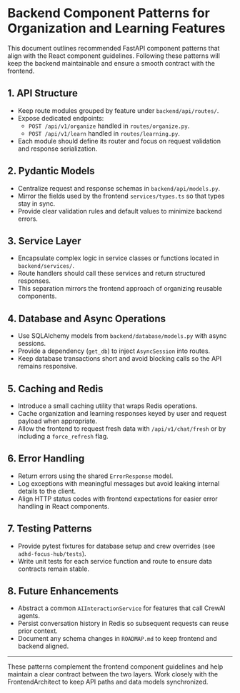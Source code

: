 # Backend Component Patterns for Organization and Learning Features

This document outlines recommended FastAPI component patterns that align with the React component guidelines. Following these patterns will keep the backend maintainable and ensure a smooth contract with the frontend.

## 1. API Structure
- Keep route modules grouped by feature under `backend/api/routes/`.
- Expose dedicated endpoints:
  - `POST /api/v1/organize` handled in `routes/organize.py`.
  - `POST /api/v1/learn` handled in `routes/learning.py`.
- Each module should define its router and focus on request validation and response serialization.

## 2. Pydantic Models
- Centralize request and response schemas in `backend/api/models.py`.
- Mirror the fields used by the frontend `services/types.ts` so that types stay in sync.
- Provide clear validation rules and default values to minimize backend errors.

## 3. Service Layer
- Encapsulate complex logic in service classes or functions located in `backend/services/`.
- Route handlers should call these services and return structured responses.
- This separation mirrors the frontend approach of organizing reusable components.

## 4. Database and Async Operations
- Use SQLAlchemy models from `backend/database/models.py` with async sessions.
- Provide a dependency (`get_db`) to inject `AsyncSession` into routes.
- Keep database transactions short and avoid blocking calls so the API remains responsive.

## 5. Caching and Redis
- Introduce a small caching utility that wraps Redis operations.
- Cache organization and learning responses keyed by user and request payload when appropriate.
- Allow the frontend to request fresh data with `/api/v1/chat/fresh` or by including a `force_refresh` flag.

## 6. Error Handling
- Return errors using the shared `ErrorResponse` model.
- Log exceptions with meaningful messages but avoid leaking internal details to the client.
- Align HTTP status codes with frontend expectations for easier error handling in React components.

## 7. Testing Patterns
- Provide pytest fixtures for database setup and crew overrides (see `adhd-focus-hub/tests`).
- Write unit tests for each service function and route to ensure data contracts remain stable.

## 8. Future Enhancements
- Abstract a common `AIInteractionService` for features that call CrewAI agents.
- Persist conversation history in Redis so subsequent requests can reuse prior context.
- Document any schema changes in `ROADMAP.md` to keep frontend and backend aligned.

---
These patterns complement the frontend component guidelines and help maintain a clear contract between the two layers. Work closely with the FrontendArchitect to keep API paths and data models synchronized.
